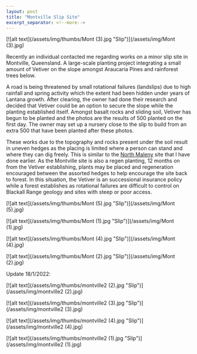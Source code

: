 ```yaml
---
layout: post
title: "Montville Slip Site"
excerpt_separator: <!--more-->
---
```

[![alt text](/assets/img/thumbs/Mont (3).jpg "Slip")](/assets/img/Mont (3).jpg)

Recently an individual contacted me regarding works on a minor slip site in Montville, Queensland. A large-scale planting project integrating a small amount of Vetiver on the slope amongst Araucaria Pines and rainforest trees below.

<!--more-->

A road is being threatened by small rotational failures (landslips) due to high rainfall and spring activity which the extent had been hidden under years of Lantana growth. After clearing, the owner had done their research and decided that Vetiver could be an option to secure the slope while the planting established itself. Amongst basalt rocks and sliding soil, Vetiver has begun to be planted and the photos are the results of 500 planted on the first day. The owner may set up a nursery close to the slip to build from an extra 500 that have been planted after these photos.

These works due to the topography and rocks present under the soil result in uneven hedges as the placing is limited where a person can stand and where they can dig freely. This is similar to the [North Maleny](https://vetiver.org/flux/viewtopic.php?id=173) site that I have done earlier. As the Montville site is also a regen planting, 12 months on from the Vetiver establishing, plants may be placed and regeneration encouraged between the assorted hedges to help encourage the site back to forest. In this situation, the Vetiver is an successional insurance policy while a forest establishes as rotational failures are difficult to control on Blackall Range geology and sites with steep or poor access.

[![alt text](/assets/img/thumbs/Mont (5).jpg "Slip")](/assets/img/Mont (5).jpg)

[![alt text](/assets/img/thumbs/Mont (1).jpg "Slip")](/assets/img/Mont (1).jpg)

[![alt text](/assets/img/thumbs/Mont (4).jpg "Slip")](/assets/img/Mont (4).jpg)

[![alt text](/assets/img/thumbs/Mont (2).jpg "Slip")](/assets/img/Mont (2).jpg)

Update 18/1/2022:

[![alt text](/assets/img/thumbs/montville2 (2).jpg "Slip")](/assets/img/montville2 (2).jpg)

[![alt text](/assets/img/thumbs/montville2 (3).jpg "Slip")](/assets/img/montville2 (3).jpg)

[![alt text](/assets/img/thumbs/montville2 (4).jpg "Slip")](/assets/img/montville2 (4).jpg)

[![alt text](/assets/img/thumbs/montville2 (1).jpg "Slip")](/assets/img/montville2 (1).jpg)